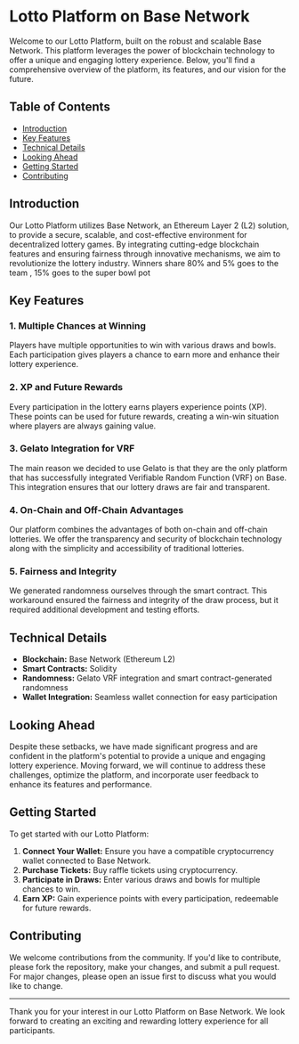 # Lotto Platform on Base Network

Welcome to our Lotto Platform, built on the robust and scalable Base Network. This platform leverages the power of blockchain technology to offer a unique and engaging lottery experience. Below, you'll find a comprehensive overview of the platform, its features, and our vision for the future.

## Table of Contents

- [Introduction](#introduction)
- [Key Features](#key-features)
- [Technical Details](#technical-details)
- [Looking Ahead](#looking-ahead)
- [Getting Started](#getting-started)
- [Contributing](#contributing)


## Introduction

Our Lotto Platform utilizes Base Network, an Ethereum Layer 2 (L2) solution, to provide a secure, scalable, and cost-effective environment for decentralized lottery games. By integrating cutting-edge blockchain features and ensuring fairness through innovative mechanisms, we aim to revolutionize the lottery industry. Winners share 80% and 5% goes to the team ,  15% goes to the super bowl pot

## Key Features

### 1. Multiple Chances at Winning

Players have multiple opportunities to win with various draws and bowls. Each participation gives players a chance to earn more and enhance their lottery experience.

### 2. XP and Future Rewards

Every participation in the lottery earns players experience points (XP). These points can be used for future rewards, creating a win-win situation where players are always gaining value.

### 3. Gelato Integration for VRF

The main reason we decided to use Gelato is that they are the only platform that has successfully integrated Verifiable Random Function (VRF) on Base. This integration ensures that our lottery draws are fair and transparent.

### 4. On-Chain and Off-Chain Advantages

Our platform combines the advantages of both on-chain and off-chain lotteries. We offer the transparency and security of blockchain technology along with the simplicity and accessibility of traditional lotteries.

### 5. Fairness and Integrity

We generated randomness ourselves through the smart contract. This workaround ensured the fairness and integrity of the draw process, but it required additional development and testing efforts.

## Technical Details

- **Blockchain:** Base Network (Ethereum L2)
- **Smart Contracts:** Solidity
- **Randomness:** Gelato VRF integration and smart contract-generated randomness
- **Wallet Integration:** Seamless wallet connection for easy participation

## Looking Ahead

Despite these setbacks, we have made significant progress and are confident in the platform's potential to provide a unique and engaging lottery experience. Moving forward, we will continue to address these challenges, optimize the platform, and incorporate user feedback to enhance its features and performance.

## Getting Started

To get started with our Lotto Platform:

1. **Connect Your Wallet:** Ensure you have a compatible cryptocurrency wallet connected to Base Network.
2. **Purchase Tickets:** Buy raffle tickets using cryptocurrency.
3. **Participate in Draws:** Enter various draws and bowls for multiple chances to win.
4. **Earn XP:** Gain experience points with every participation, redeemable for future rewards.

## Contributing

We welcome contributions from the community. If you'd like to contribute, please fork the repository, make your changes, and submit a pull request. For major changes, please open an issue first to discuss what you would like to change.


---

Thank you for your interest in our Lotto Platform on Base Network. We look forward to creating an exciting and rewarding lottery experience for all participants.
